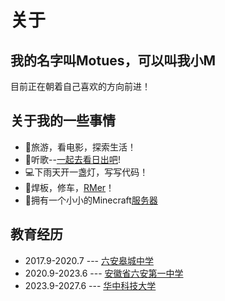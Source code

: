 <!-- ::github{repo="motues/motues.github.io"} -->

# 关于

## 我的名字叫Motues，可以叫我小M

目前正在朝着自己喜欢的方向前进！

## 关于我的一些事情

- 🌈旅游，看电影，探索生活！
- 🌸听歌--[一起去看日出吧](https://music.163.com/#/mv?id=14719419)!
- 💻下雨天开一盏灯，写写代码！
- 🤖焊板，修车，[RMer](https://www.robomaster.com/)！
- 🌲拥有一个小小的Minecraft[服务器](dev2.motues.top)
  
## 教育经历
- 2017.9-2020.7 --- [六安皋城中学](http://www.lagczx.com/)
- 2020.9-2023.6 --- [安徽省六安第一中学](http://www.layz.net/)
- 2023.9-2027.6 --- [华中科技大学](https://www.hust.edu.cn/)


